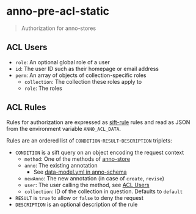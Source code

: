 # anno-pre-acl-static

> Authorization for anno-stores

## ACL Users

* `role`: An optional global role of a user
* `id`: The user ID such as their homepage or email address
* `perm`: An array of objects of collection-specific roles
  * `collection`: The collection these roles apply to
  * `role`: The roles

## ACL Rules

Rules for authorization are expressed as
[sift-rule](https://github.com/kba/sift-rule) rules and read as JSON from the
environment variable `ANNO_ACL_DATA`.

Rules are an ordered list of `CONDITION`-`RESULT`-`DESCRIPTION` triplets:

* `CONDITION` is a sift query on an object encoding the request context
  * `method`: One of the methods of [anno-store](https://github.com/kba/anno/tree/master/anno-store)
  * `anno`: The existing annotation
    * See [data-model.yml in anno-schema](https://github.com/kba/anno/tree/master/anno-schema/data-model.yml)
  * `newAnno`: The new annotation (in case of `create`, `revise`)
  * `user`: The user calling the method, see [ACL Users](#acl-users)
  * `collection`: ID of the collection in question. Defaults to `default`
* `RESULT` is `true` to allow or `false` to deny the request
* `DESCRIPTION` is an optional description of the rule
